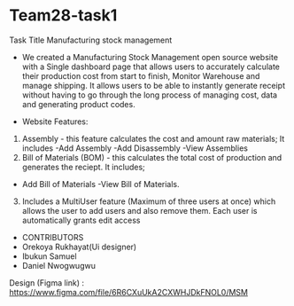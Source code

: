 # Team28-task1

Task Title
Manufacturing stock management 

* We created a Manufacturing Stock Management open source website with a Single dashboard page that allows users to accurately calculate their production cost from start to finish, Monitor Warehouse and manage shipping. 
It allows users to be able to instantly generate receipt without having to go through the long process of managing cost, data and generating product codes.

* Website Features: 
1. Assembly - this feature calculates the cost and amount raw materials; It includes
-Add Assembly
-Add Disassembly
-View Assemblies
2. Bill of Materials (BOM) - this calculates the total cost of production and generates the reciept. It includes;
- Add Bill of Materials
-View Bill of Materials.
3. Includes a MultiUser feature (Maximum of three users at once) which allows the user to add users and also remove them. Each user is automatically grants edit access

* CONTRIBUTORS
* Orekoya Rukhayat(Ui designer)
* Ibukun Samuel
* Daniel Nwogwugwu


Design (Figma link) : https://www.figma.com/file/6R6CXuUkA2CXWHJDkFNOL0/MSM

